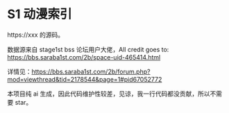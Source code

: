 # S1 动漫索引

https://xxx 的源码。

数据源来自 stage1st bss 论坛用户大佬，All credit goes to: https://bbs.saraba1st.com/2b/space-uid-465414.html

详情见：https://bbs.saraba1st.com/2b/forum.php?mod=viewthread&tid=2178544&page=1#pid67052772

本项目纯 ai 生成，因此代码维护性较差，见谅，我一行代码都没贡献，所以不需要 star。
